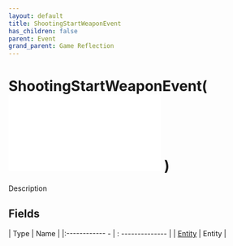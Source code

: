 ```yaml
---
layout: default
title: ShootingStartWeaponEvent
has_children: false
parent: Event
grand_parent: Game Reflection
---
```

# ShootingStartWeaponEvent( ![ EntityEventBase ](game-reflection/events/entity_event_base.md) )
Description 

## Fields
| Type | Name |
|:------------ - | : -------------- |
| [Entity](game-reflection/classes/entity.md) | Entity |
